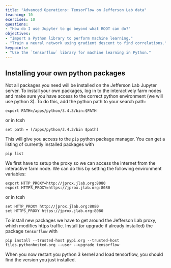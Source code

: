 ```yaml
---
title: "Advanced Operations: TensorFlow on Jefferson Lab data"
teaching: 10
exercises: 10
questions:
- "How do I use Jupyter to go beyond what ROOT can do?"
objectives:
- "Import a Python library to perform machine learning."
- "Train a neural network using gradient descent to find correlations."
keypoints:
- "Use the `tensorflow` library for machine learning in Python."
---
```


## Installing your own python packages

Not all packages you need will be installed on the Jefferson Lab
Jupyter server. To install your own packages, log in to the
interactively farm nodes and make sure you have access to the correct
python environment (we will use python 3). To do this, add the python
path to your search path:
~~~
export PATH=/apps/python/3.4.3/bin:$PATH
~~~
or in tcsh
~~~
set path = (/apps/python/3.4.3/bin $path)
~~~
This will give you access to the `pip` python package manager. You can
get a listing of currently installed packages with
~~~
pip list
~~~

We first have to setup the proxy so we can access the internet from
the interactive farm node. We can do this by setting the following
environment variables:
~~~
export HTTP_PROXY=http://jprox.jlab.org:8080
export HTTPS_PROXY=https://jprox.jlab.org:8080
~~~
or in tcsh
~~~
set HTTP_PROXY http://jprox.jlab.org:8080
set HTTPS_PROXY https://jprox.jlab.org:8080
~~~

To install new packages we have to get around the Jefferson Lab proxy,
which modifies https traffic. Install (or upgrade if already installed)
the package `tensorflow` with
~~~
pip install --trusted-host pypi.org --trusted-host files.pythonhosted.org --user --upgrade tensorflow
~~~

When you now restart you python 3 kernel and load tensorflow, you
should find the version you just installed.
